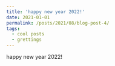 ```yaml
---
title: 'happy new year 2022!'
date: 2021-01-01
permalink: /posts/2021/08/blog-post-4/
tags:
  - cool posts
  - grettings
---
```


happy new year 2022!
